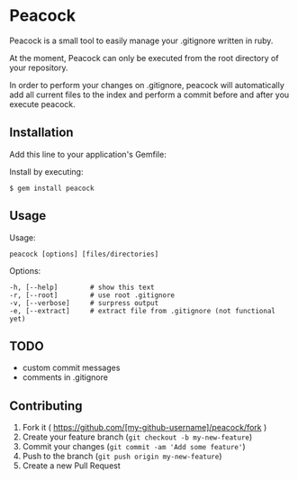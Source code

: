 # Peacock

Peacock is a small tool to easily manage your .gitignore written in ruby.

At the moment, Peacock can only be executed from the root directory of your repository.

In order to perform your changes on .gitignore, peacock will automatically add all current files to the index
and perform a commit before and after you execute peacock.

## Installation

Add this line to your application's Gemfile:

Install by executing:

    $ gem install peacock

## Usage

Usage:

    peacock [options] [files/directories]
  
Options:

    -h, [--help]        # show this text
    -r, [--root]        # use root .gitignore
    -v, [--verbose]     # surpress output
    -e, [--extract]     # extract file from .gitignore (not functional yet)

## TODO

- custom commit messages
- comments in .gitignore

## Contributing

1. Fork it ( https://github.com/[my-github-username]/peacock/fork )
2. Create your feature branch (`git checkout -b my-new-feature`)
3. Commit your changes (`git commit -am 'Add some feature'`)
4. Push to the branch (`git push origin my-new-feature`)
5. Create a new Pull Request
